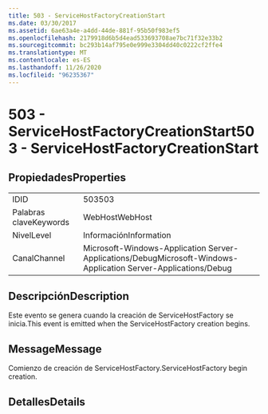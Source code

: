 ```yaml
---
title: 503 - ServiceHostFactoryCreationStart
ms.date: 03/30/2017
ms.assetid: 6ae63a4e-a4dd-44de-881f-95b50f983ef5
ms.openlocfilehash: 2179918d6b5d4ead533693708ae7bc71f32e33b2
ms.sourcegitcommit: bc293b14af795e0e999e3304dd40c0222cf2ffe4
ms.translationtype: MT
ms.contentlocale: es-ES
ms.lasthandoff: 11/26/2020
ms.locfileid: "96235367"
---
```

# <a name="503---servicehostfactorycreationstart"></a><span data-ttu-id="f3cb3-102">503 - ServiceHostFactoryCreationStart</span><span class="sxs-lookup"><span data-stu-id="f3cb3-102">503 - ServiceHostFactoryCreationStart</span></span>

## <a name="properties"></a><span data-ttu-id="f3cb3-103">Propiedades</span><span class="sxs-lookup"><span data-stu-id="f3cb3-103">Properties</span></span>  
  
|||  
|-|-|  
|<span data-ttu-id="f3cb3-104">ID</span><span class="sxs-lookup"><span data-stu-id="f3cb3-104">ID</span></span>|<span data-ttu-id="f3cb3-105">503</span><span class="sxs-lookup"><span data-stu-id="f3cb3-105">503</span></span>|  
|<span data-ttu-id="f3cb3-106">Palabras clave</span><span class="sxs-lookup"><span data-stu-id="f3cb3-106">Keywords</span></span>|<span data-ttu-id="f3cb3-107">WebHost</span><span class="sxs-lookup"><span data-stu-id="f3cb3-107">WebHost</span></span>|  
|<span data-ttu-id="f3cb3-108">Nivel</span><span class="sxs-lookup"><span data-stu-id="f3cb3-108">Level</span></span>|<span data-ttu-id="f3cb3-109">Información</span><span class="sxs-lookup"><span data-stu-id="f3cb3-109">Information</span></span>|  
|<span data-ttu-id="f3cb3-110">Canal</span><span class="sxs-lookup"><span data-stu-id="f3cb3-110">Channel</span></span>|<span data-ttu-id="f3cb3-111">Microsoft-Windows-Application Server-Applications/Debug</span><span class="sxs-lookup"><span data-stu-id="f3cb3-111">Microsoft-Windows-Application Server-Applications/Debug</span></span>|  
  
## <a name="description"></a><span data-ttu-id="f3cb3-112">Descripción</span><span class="sxs-lookup"><span data-stu-id="f3cb3-112">Description</span></span>  

 <span data-ttu-id="f3cb3-113">Este evento se genera cuando la creación de ServiceHostFactory se inicia.</span><span class="sxs-lookup"><span data-stu-id="f3cb3-113">This event is emitted when the ServiceHostFactory creation begins.</span></span>  
  
## <a name="message"></a><span data-ttu-id="f3cb3-114">Message</span><span class="sxs-lookup"><span data-stu-id="f3cb3-114">Message</span></span>  

 <span data-ttu-id="f3cb3-115">Comienzo de creación de ServiceHostFactory.</span><span class="sxs-lookup"><span data-stu-id="f3cb3-115">ServiceHostFactory begin creation.</span></span>  
  
## <a name="details"></a><span data-ttu-id="f3cb3-116">Detalles</span><span class="sxs-lookup"><span data-stu-id="f3cb3-116">Details</span></span>
